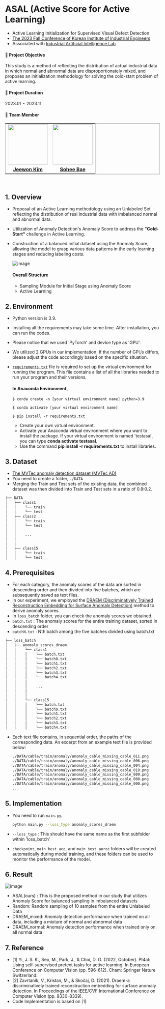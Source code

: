 # ASAL (Active Score for Active Learning)
- Active Learning Initialization for Supervised Visual Defect Detection
- [The 2023 Fall Conference of Korean Institute of Industrial Engineers](https://www.dbpia.co.kr/journal/articleDetail?nodeId=NODE11609814)
- Associated with [Industrial Artificial Intelligence Lab](https://iai.seoultech.ac.kr/index.do)

#### 📍 Project Objective
This study is a method of reflecting the distribution of actual industrial data in which normal and abnormal data are disproportionately mixed, and proposes an initialization methodology for solving the cold-start problem of active learning.

#### 📍 Project Duration
2023.01 ~ 2023.11

#### 📍 Team Member

<table style="border: 0.5px solid gray">
 <tr>
    <td align="center"><a href="https://github.com/jeewonkimm2"><img src="https://avatars.githubusercontent.com/u/108987773?v=4" width="130px;" alt=""></td>
    <td align="center" style="border-right : 0.5px solid gray"><a href="https://github.com/bae-sohee"><img src="https://avatars.githubusercontent.com/u/123538321?v=4" width="130px;" alt=""></td>

  </tr>
  <tr>
    <td align="center"><a href="https://github.com/jeewonkimm2"><b>Jeewon Kim</b></td>
    <td align="center" style="border-right : 0.5px solid gray"><a href="https://github.com/bae-sohee"><b>Sohee Bae</b></td>
  </tr>
</table>
<br/>


## 1. Overview
- Proposal of an Active Learning methodology using an Unlabeled Set reflecting the distribution of real industrial data with imbalanced normal and abnormal data.
- Utilization of Anomaly Detection's Anomaly Score to address the **"Cold-Start"** challenge in Active Learning.
- Construction of a balanced initial dataset using the Anomaly Score, allowing the model to grasp various data patterns in the early learning stages and reducing labeling costs.

  ![image](https://github.com/jeewonkimm2/ASAL/assets/108987773/47599c97-62a0-4f7c-bfa3-19937c747599)

  #### Overall Structure
  - Sampling Module for Initial Stage using Anomaly Score
  - Active Learning

 ## 2. Environment
- Python version is 3.9.
- Installing all the requirements may take some time. After installation, you can run the codes.
- Please notice that we used 'PyTorch' and device type as 'GPU'.
- We utilized 2 GPUs in our implementation. If the number of GPUs differs, please adjust the code accordingly based on the specific situation.
- [```requirements.txt```](https://github.com/jeewonkimm2/ASAL/blob/main/requirements.txt) file is required to set up the virtual environment for running the program. This file contains a list of all the libraries needed to run your program and their versions.

    #### In **Anaconda** Environment,

  ```
  $ conda create -n [your virtual environment name] python=3.9
  
  $ conda activate [your virtual environment name]
  
  $ pip install -r requirements.txt
  ```

  - Create your own virtual environment.
  - Activate your Anaconda virtual environment where you want to install the package. If your virtual environment is named 'testasal', you can type **conda activate testasal**.
  - Use the command **pip install -r requirements.txt** to install libraries.

 ## 3. Dataset
 - [The MVTec anomaly detection dataset (MVTec AD)](https://www.mvtec.com/company/research/datasets/mvtec-ad)
 - You need to create a folder, `./DATA`
 - Merging the Train and Test sets of the existing data, the combined dataset was then divided into Train and Test sets in a ratio of 0.8:0.2.

  ```bash
  ├── DATA
  │   ├── class1
  │   │    └── train
  │   │    └── test
  │   ├── class2
  │   │    └── train
  │   │    └── test
  │   │
  │   │    ...
  │   │
  │   │
  │   ├── class15
  │   │    └── train
  │   │    └── test
```

 ## 4. Prerequisites
 - For each category, the anomaly scores of the data are sorted in descending order and then divided into five batches, which are subsequently saved as text files.
 - In our experiment, we employed the [DRAEM (Discriminatively Trained Reconstruction Embedding for Surface Anomaly Detection)](https://openaccess.thecvf.com/content/ICCV2021/html/Zavrtanik_DRAEM_-_A_Discriminatively_Trained_Reconstruction_Embedding_for_Surface_Anomaly_ICCV_2021_paper.html) method to derive anomaly scores.
 - In `loss_batch` folder, you can check the anomaly scores we obtained.
 - `batch.txt` : The anomaly scores for the entire training dataset, sorted in descending order
 - `batchN.txt` : Nth batch among the five batches divided using batch.txt
  ```bash
  ├── loss_batch
  │   ├── anomaly_scores_draem
  │   │    └── class1
  │   │    │    └── batch.txt
  │   │    │    └── batch0.txt
  │   │    │    └── batch1.txt
  │   │    │    └── batch2.txt
  │   │    │    └── batch3.txt
  │   │    │    └── batch4.txt
  │   │    │
  │   │    │    ...
  │   │    │
  │   │    │
  │   │    └── class15
  │   │    │    └── batch.txt
  │   │    │    └── batch0.txt
  │   │    │    └── batch1.txt
  │   │    │    └── batch2.txt
  │   │    │    └── batch3.txt
  │   │    │    └── batch4.txt
```
- Each text file contains, in sequential order, the paths of the corresponding data. An excerpt from an example text file is provided below:
  ```bash
  ./DATA/cable/train/anomaly/anomaly_cable_missing_cable_011.png
  ./DATA/cable/train/anomaly/anomaly_cable_missing_cable_006.png
  ./DATA/cable/train/anomaly/anomaly_cable_missing_cable_004.png
  ./DATA/cable/train/anomaly/anomaly_cable_missing_cable_010.png
  ./DATA/cable/train/anomaly/anomaly_cable_missing_cable_009.png
  ./DATA/cable/train/anomaly/anomaly_cable_missing_cable_008.png
  ./DATA/cable/train/anomaly/anomaly_cable_missing_cable_000.png
  ...
  ```

## 5. Implementation
- You need to run `main.py`.

  ```bash
  python main.py --loss_type anomaly_scores_draem
  ```
  
- `--loss_type` : This should have the same name as the first subfolder within 'loss_batch'
- `checkpoint`, `main_best_acc`, and `main_best_auroc` folders will be created automatically during model training, and these folders can be used to monitor the performance of the model.

## 6. Result
  ![image](https://github.com/jeewonkimm2/ASAL/assets/108987773/2a6de16f-8855-4c83-b56f-4c067d6ae1b1)

  - ASAL(ours) : This is the proposed method in our study that utilizes Anomaly Score for balanced sampling in imbalanced datasets
  - Random: Random sampling of 10 samples from the entire Unlabeled Data
  - DRAEM_mixed: Anomaly detection performance when trained on all data, including a mixture of normal and abnormal data
  - DRAEM_normal: Anomaly detection performance when trained only on all normal data

## 7. Reference
- [1] Yi, J. S. K., Seo, M., Park, J., & Choi, D. G. (2022, October). Pt4al: Using self-supervised pretext tasks for active learning. In European Conference on Computer Vision (pp. 596-612). Cham: Springer Nature Switzerland.
- [2] Zavrtanik, V., Kristan, M., & Skočaj, D. (2021). Draem-a discriminatively trained reconstruction embedding for surface anomaly detection. In Proceedings of the IEEE/CVF International Conference on Computer Vision (pp. 8330-8339).
- Code Implementation is based on [1]

